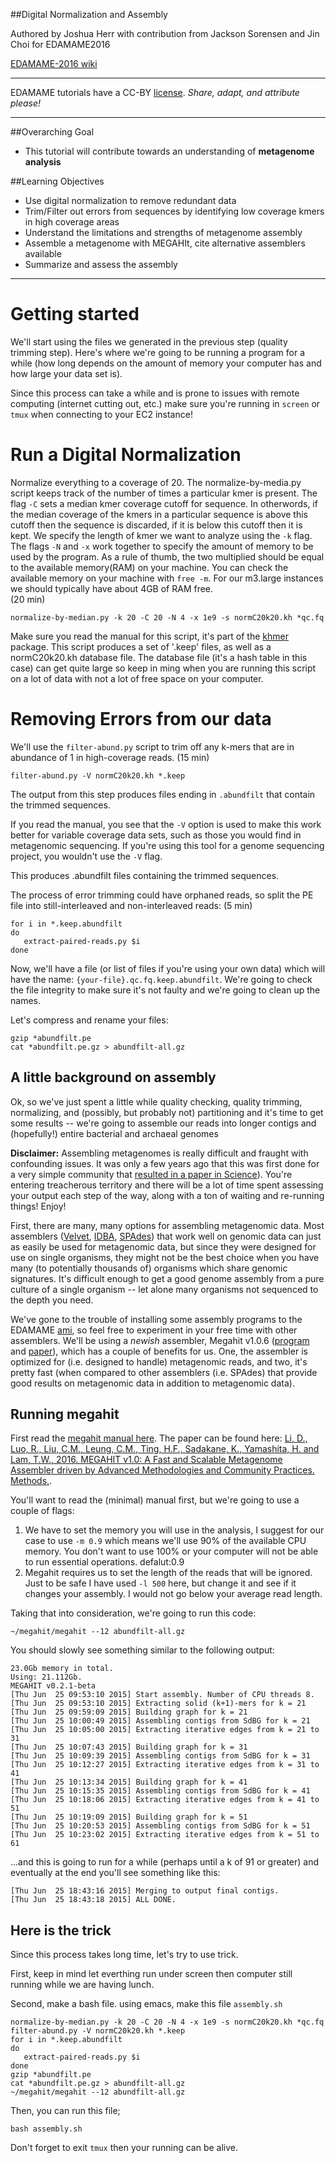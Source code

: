 
##Digital Normalization and Assembly

Authored by Joshua Herr with contribution from Jackson Sorensen and Jin Choi for EDAMAME2016     

[EDAMAME-2016 wiki](https://github.com/edamame-course/2016-tutorials/wiki)

***
EDAMAME tutorials have a CC-BY [license](https://github.com/edamame-course/2015-tutorials/blob/master/LICENSE.md). _Share, adapt, and attribute please!_
***

##Overarching Goal  
* This tutorial will contribute towards an understanding of **metagenome analysis**


##Learning Objectives
* Use digital normalization to remove redundant data
* Trim/Filter out errors from sequences by identifying low coverage kmers in high coverage areas
* Understand the limitations and strengths of metagenome assembly
* Assemble a metagenome with MEGAHIt, cite alternative assemblers available
* Summarize and assess the assembly
***

# Getting started
We'll start using the files we generated in the previous step (quality trimming step).  Here's where we're going to be running a program for a while (how long depends on the amount of memory your computer has and how large your data set is).  

Since this process can take a while and is prone to issues with remote computing (internet cutting out, etc.) make sure you're running in `screen` or `tmux` when connecting to your EC2 instance!

# Run a Digital Normalization
Normalize everything to a coverage of 20. The normalize-by-media.py script keeps track of the number of times a particular kmer is present. The flag `-C` sets a median kmer coverage cutoff for sequence. In otherwords, if the median coverage of the kmers in a particular sequence is above this cutoff then the sequence is discarded, if it is below this cutoff then it is kept. We specify the length of kmer we want to analyze using the `-k` flag. The flags `-N` and `-x` work together to specify the amount of memory to be used by the program. As a rule of thumb, the two multiplied should be equal to the available memory(RAM) on your machine. You can check the available memory on your machine with `free -m`. For our m3.large instances we should typically have about 4GB of RAM free.    
(20 min)
```
normalize-by-median.py -k 20 -C 20 -N 4 -x 1e9 -s normC20k20.kh *qc.fq
```

Make sure you read the manual for this script, it's part of the [khmer](https://github.com/ged-lab/khmer) package.  This script produces a set of '.keep' files, as well as a normC20k20.kh database file.  The database file (it's a hash table in this case) can get quite large so keep in ming when you are running this script on a lot of data with not a lot of free space on your computer.

# Removing Errors from our data
We'll use the `filter-abund.py` script to trim off any k-mers that are in abundance of 1 in high-coverage reads.
(15 min)
```
filter-abund.py -V normC20k20.kh *.keep
```

The output from this step produces files ending in `.abundfilt` that contain the trimmed sequences.

If you read the manual, you see that the `-V` option is used to make this work better for variable coverage data sets, such as those you would find in metagenomic sequencing.  If you're using this tool for a genome sequencing project, you wouldn't use the `-V` flag.

This produces .abundfilt files containing the trimmed sequences.

The process of error trimming could have orphaned reads, so split the PE file into still-interleaved and non-interleaved reads:
(5 min)
```
for i in *.keep.abundfilt
do
   extract-paired-reads.py $i
done
```

Now, we'll have a file (or list of files if you're using your own data) which will have the name: `{your-file}.qc.fq.keep.abundfilt`.  We're going to check the file integrity to make sure it's not faulty and we're going to clean up the names.

Let's compress and rename your files:

```
gzip *abundfilt.pe
cat *abundfilt.pe.gz > abundfilt-all.gz
```


## A little background on assembly

Ok, so we've just spent a little while quality checking, quality trimming, normalizing, and (possibly, but probably not) partitioning and it's time to get some results -- we're going to assemble our reads into longer contigs and (hopefully!) entire bacterial and archaeal genomes

**Disclaimer:** Assembling metagenomes is really difficult and fraught with confounding issues.  It was only a few years ago that this was first done for a very simple community that [resulted in a paper in Science](http://www.sciencemag.org/content/335/6068/587.abstract)).  You're entering treacherous territory and there will be a lot of time spent assessing your output each step of the way, along with a ton of waiting and re-running things! Enjoy!

First, there are many, many options for assembling metagenomic data.  Most assemblers ([Velvet](http://www.ebi.ac.uk/~zerbino/velvet/), [IDBA](https://code.google.com/p/hku-idba/), [SPAdes](http://bioinf.spbau.ru/spades/)) that work well on genomic data can just as easily be used for metagenomic data, but since they were designed for use on single organisms, they might not be the best choice when you have many (to potentially thousands of) organisms which share genomic signatures.  It's difficult enough to get a good genome assembly from a pure culture of a single organism -- let alone many organisms not sequenced to the depth you need.

We've gone to the trouble of installing some assembly programs to the EDAMAME [ami](), so feel free to experiment in your free time with other assemblers.  We'll be using a *newish* assembler, Megahit v1.0.6 ([program](https://github.com/voutcn/megahit) and [paper](http://www.sciencedirect.com/science/article/pii/S1046202315301183)), which has a couple of benefits for us.  One, the assembler is optimized for (i.e. designed to handle) metagenomic reads, and two, it's pretty fast (when compared to other assemblers (i.e. SPAdes) that provide good results on metagenomic data in addition to metagenomic data). 


## Running megahit

First read the [megahit manual here](https://github.com/voutcn/megahit).  The paper can be found here: [Li, D., Luo, R., Liu, C.M., Leung, C.M., Ting, H.F., Sadakane, K., Yamashita, H. and Lam, T.W., 2016. MEGAHIT v1.0: A Fast and Scalable Metagenome Assembler driven by Advanced Methodologies and Community Practices. Methods.](http://www.sciencedirect.com/science/article/pii/S1046202315301183).

You'll want to read the (minimal) manual first, but we're going to use a couple of flags:
  1. We have to set the memory you will use in the analysis, I suggest for our case to use `-m 0.9` which means we'll use 90% of the available CPU memory.  You don't want to use 100% or your computer will not be able to run essential operations. defalut:0.9
  2. Megahit requires us to set the length of the reads that will be ignored.  Just to be safe I have used `-l 500` here, but change it and see if it changes your assembly.  I would not go below your average read length.

Taking that into consideration, we're going to run this code:
```
~/megahit/megahit --12 abundfilt-all.gz
```

You should slowly see something similar to the following output:

```
23.0Gb memory in total.
Using: 21.112Gb.
MEGAHIT v0.2.1-beta
[Thu Jun  25 09:53:10 2015] Start assembly. Number of CPU threads 8.
[Thu Jun  25 09:53:10 2015] Extracting solid (k+1)-mers for k = 21
[Thu Jun  25 09:59:09 2015] Building graph for k = 21
[Thu Jun  25 10:00:49 2015] Assembling contigs from SdBG for k = 21
[Thu Jun  25 10:05:00 2015] Extracting iterative edges from k = 21 to 31
[Thu Jun  25 10:07:43 2015] Building graph for k = 31
[Thu Jun  25 10:09:39 2015] Assembling contigs from SdBG for k = 31
[Thu Jun  25 10:12:27 2015] Extracting iterative edges from k = 31 to 41
[Thu Jun  25 10:13:34 2015] Building graph for k = 41
[Thu Jun  25 10:15:35 2015] Assembling contigs from SdBG for k = 41
[Thu Jun  25 10:18:06 2015] Extracting iterative edges from k = 41 to 51
[Thu Jun  25 10:19:09 2015] Building graph for k = 51
[Thu Jun  25 10:20:53 2015] Assembling contigs from SdBG for k = 51
[Thu Jun  25 10:23:02 2015] Extracting iterative edges from k = 51 to 61
```

...and this is going to run for a while (perhaps until a k of 91 or greater) and eventually at the end you'll see something like this:

```
[Thu Jun  25 18:43:16 2015] Merging to output final contigs.
[Thu Jun  25 18:43:18 2015] ALL DONE.
```


## Here is the trick
Since this process takes long time, let's try to use trick.

First, keep in mind let everthing run under screen then computer still running while we are having lunch.

Second, make a bash file. using emacs, make this file `assembly.sh`
```
normalize-by-median.py -k 20 -C 20 -N 4 -x 1e9 -s normC20k20.kh *qc.fq
filter-abund.py -V normC20k20.kh *.keep
for i in *.keep.abundfilt
do
   extract-paired-reads.py $i
done
gzip *abundfilt.pe
cat *abundfilt.pe.gz > abundfilt-all.gz
~/megahit/megahit --12 abundfilt-all.gz
```
Then, you can run this file;
```
bash assembly.sh
```
Don't forget to exit `tmux` then your running can be alive. 


